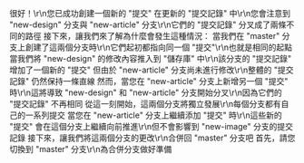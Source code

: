 很好！\r\n您已成功創建一個新的 "提交"
在更新的 "提交記錄" 中\r\n您會注意到 "new-design" 分支與 "new-article" 分支\r\n它們的 "提交記錄" 分叉成了兩條不同的路徑
接下來，讓我們來了解為什麼會發生這種情況：
當我們在 "master" 分支上創建了這兩個分支時\r\n它們起初都指向同一個 "提交"\r\n也就是相同的起點
當我們將 "new-design" 的修改內容推入到 "儲存庫" 中\r\n該分支的 "提交記錄" 增加了一個新的 "提交"
但由於 "new-article" 分支尚未進行修改\r\n整體的 "提交記錄" 仍然保持一條直線
然而，當您在 "new-article" 分支上新增另一個 "提交" 時\r\n這將導致 "new-design" 和 "new-article" 分支開始分叉\r\n因為它們的 "提交記錄" 不再相同
從這一刻開始，這兩個分支將獨立發展\r\n每個分支都有自己的一系列提交
當您在 "new-article" 分支上繼續添加 "提交" 時\r\n這些新的 "提交" 會在這個分支上繼續向前推進\r\n但不會影響到 "new-image" 分支的提交記錄
接下來，讓我們將這兩個分支的更改\r\n合併回 "master" 分支吧
首先，請您切換到 "master" 分支\r\n為合併分支做好準備